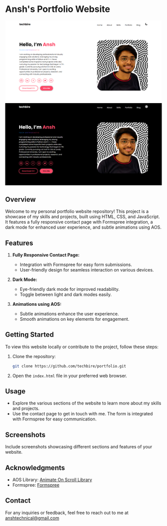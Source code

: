 # Ansh's Portfolio Website

![DAY-MODE](assets/Screenshot-day.png)
![NIGHT-MODE](assets/Screenshot-night.png)

## Overview

Welcome to my personal portfolio website repository! This project is a showcase of my skills and projects, built using HTML, CSS, and JavaScript. It features a fully responsive contact page with Formspree integration, a dark mode for enhanced user experience, and subtle animations using AOS.

## Features

1. **Fully Responsive Contact Page:**
   - Integration with Formspree for easy form submissions.
   - User-friendly design for seamless interaction on various devices.

2. **Dark Mode:**
   - Eye-friendly dark mode for improved readability.
   - Toggle between light and dark modes easily.

3. **Animations using AOS:**
   - Subtle animations enhance the user experience.
   - Smooth animations on key elements for engagement.

## Getting Started

To view this website locally or contribute to the project, follow these steps:

1. Clone the repository:
   ```bash
   git clone https://github.com/techbire/portfolio.git
   ```

2. Open the `index.html` file in your preferred web browser.

## Usage

- Explore the various sections of the website to learn more about my skills and projects.
- Use the contact page to get in touch with me. The form is integrated with Formspree for easy communication.

## Screenshots

Include screenshots showcasing different sections and features of your website.

## Acknowledgments

- AOS Library: [Animate On Scroll Library](https://github.com/michalsnik/aos)
- Formspree: [Formspree](https://formspree.io/)

## Contact

For any inquiries or feedback, feel free to reach out to me at anshtechnical@gmail.com


